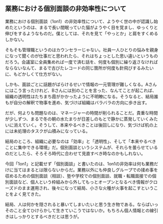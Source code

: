 ## 業務における個別面談の非効率性について

業務における個別面談（1on1）の非効率性について、ようやく世の中が認識し始めたというのは、まるで長い間眠っていた猫がようやく目を覚まし、ゆっくりと伸びをするようなものだ。僕としては、それを見て「やっとか」と肩をすくめるしかない。

そもそも管理職というのはカウンセラーじゃない。社員一人ひとりの悩みを親身になって聞くのが仕事だと思われたら、それはちょっとした思い違いというものだろう。会議室に全員集めれば一度で済む話を、何度も個別に繰り返さなければならないなんて、まるで古びたレコードの同じ箇所が何度も針飛びするみたいに、もどかしくて仕方がない。

しかも、面談ごとに話題がばらけるせいで情報の一元管理が難しくなる。Aさんにはこう言ったけれど、Bさんには別のことを言った、なんてことが起これば、組織の透明性はたちまち霞がかかったように不明瞭になる。そうなると、結局誰もが自分の解釈で物事を進め、気づけば組織はバラバラの方向に歩き出す。

だが、何よりも問題なのは、マネージャーの時間が削られることだ。貴重な時間が少しずつ、まるで冬の朝の水たまりが日差しのもとで静かに蒸発していくみたいに消えていく。そうして、本来やるべきことは後回しになり、気づけば机の上には未処理のタスクが山積みになっている。

結局のところ、組織に必要なのは「効率」と「透明性」、そして「本来やるべきことに集中できる環境」だ。個別面談というシステムが、それらを曇らせているのだとしたら、そろそろ時代に合わせて見直すべき時なのかもしれない。

今回「1on1」と記載せず「個別面談」と書いたのは、1on1の非効率は何も業務だけに当てはまるとは限らないからだ。業務以外にも仲良しグループでの揉め事を収めるための個別面談（相談）、塾や学校での個別面談、就職・転職面接での個別面談など、個人という枠組みから外してもっとオープンとなるべき情報がクローズドのまま運用され、後々になって結局、小さな火種が火事を起こすということをよく見てきた。

結局、人は何かを隠されると暴いてしまいたいと思う生き物である。ならばいっそのこと全てひけらかして生きていこうではないか。もちろん個人情報との線引きはしっかりとするべきだとは思うが。